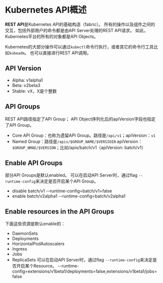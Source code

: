 # Kubernetes API概述
**REST API**是Kubernetes API的基础构造（fabric）。
所有的操作以及组件之间的交互，包括外部用户的命令都是由API Server处理的REST API请求。
如此，Kubernetes平台的所有的对象都是API Objects。

Kubernetes的大部分操作可以通过`kubectl`命令行执行，或者其它的命令行工具比如`kubeadm`。
也可以直接进行REST API调用。

## API Version
* Alpha: v1alpha1
* Beta: v2beta3
* Stable: vX，X是个整数

## API Groups
REST API路径指定了API Group；
API Object序列化后的apiVersion字段也指定了API Group。
* Core API Group：也称为遗留API Group。路径是`/api/v1`；apiVersion：`v1`
* Named Group：路径是`/apis/$GROUP_NAME/$VERSIOIN` apiVersion：`$GROUP_NMAE/$VERSION`；比如/apis/batch/v1（apiVersion: batch/v1）

## Enable API Groups
部分API Groups是默认enabled。
可以在启动API Server时，通过flag `--runtime-config`来决定是否开启某个API Group。
* disable batch/v1 --runtime-config=batch/v1=false
* enable batch/v2alpha1 --runtime-config=batch/v2alpha1

## Enable resources in the API Groups
下面这些资源是默认enable的：
* DaemonSets
* Deployments
* HorizontalPodAutoscalers
* Ingress
* Jobs
* ReplicaSets
可以在启动API Server时，通过flag `--runtime-config`来决定是否开启某个Resource。
--runtime-config=extensions/v1beta1/deployments=false,extensions/v1beta1/jobs=false


